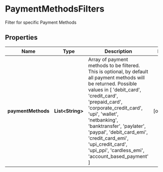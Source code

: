 

# PaymentMethodsFilters

Filter for specific Payment Methods

## Properties

| Name | Type | Description | Notes |
|------------ | ------------- | ------------- | -------------|
|**paymentMethods** | **List&lt;String&gt;** | Array of payment methods to be filtered. This is optional, by default all payment methods will be returned. Possible values in [ &#39;debit_card&#39;, &#39;credit_card&#39;, &#39;prepaid_card&#39;, &#39;corporate_credit_card&#39;, &#39;upi&#39;, &#39;wallet&#39;, &#39;netbanking&#39;, &#39;banktransfer&#39;, &#39;paylater&#39;, &#39;paypal&#39;, &#39;debit_card_emi&#39;, &#39;credit_card_emi&#39;, &#39;upi_credit_card&#39;, &#39;upi_ppi&#39;, &#39;cardless_emi&#39;, &#39;account_based_payment&#39; ]  |  [optional] |



